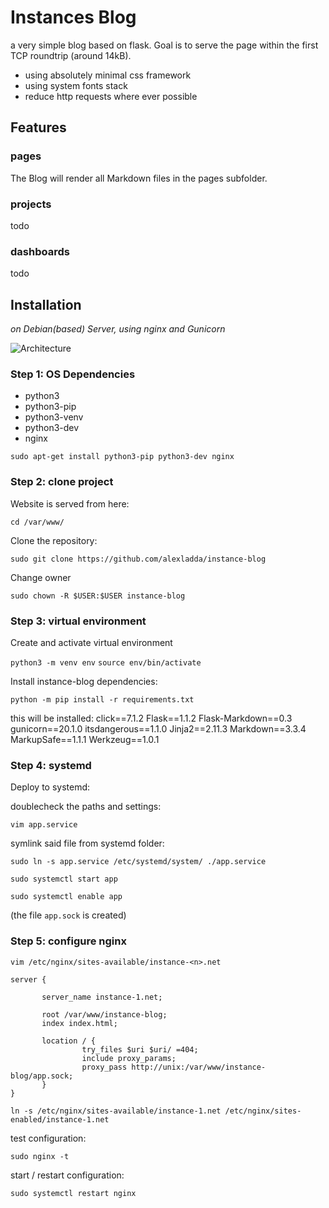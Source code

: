 # Instances Blog

a very simple blog based on flask. Goal is to serve the page within the first TCP roundtrip (around 14kB).

- using absolutely minimal css framework
- using system fonts stack
- reduce http requests where ever possible

## Features

### pages

The Blog will render all Markdown files in the pages subfolder.

### projects

todo

### dashboards

todo

## Installation

*on Debian(based) Server, using nginx and Gunicorn*

![Architecture](https://miro.medium.com/max/1400/1*zGC7qRcsw4G9I9u9KjMqaQ.png)


### Step 1: OS Dependencies
- python3
- python3-pip
- python3-venv
- python3-dev
- nginx

`sudo apt-get install python3-pip python3-dev nginx`

### Step 2: clone project

Website is served from here:

`cd /var/www/`

Clone the repository:

`sudo git clone https://github.com/alexladda/instance-blog`

Change owner

`sudo chown -R $USER:$USER instance-blog`

### Step 3: virtual environment

Create and activate virtual environment

`python3 -m venv env`
`source env/bin/activate`

Install instance-blog dependencies:

`python -m pip install -r requirements.txt`

this will be installed:
click==7.1.2
Flask==1.1.2
Flask-Markdown==0.3
gunicorn==20.1.0
itsdangerous==1.1.0
Jinja2==2.11.3
Markdown==3.3.4
MarkupSafe==1.1.1
Werkzeug==1.0.1

### Step 4: systemd

Deploy to systemd:

doublecheck the paths and settings:

`vim app.service`

symlink said file from systemd folder:

`sudo ln -s app.service /etc/systemd/system/ ./app.service`

`sudo systemctl start app`

`sudo systemctl enable app`

(the file `app.sock` is created)

### Step 5: configure nginx

`vim /etc/nginx/sites-available/instance-<n>.net`

    server {

           server_name instance-1.net;

           root /var/www/instance-blog;
           index index.html;

           location / {
                    try_files $uri $uri/ =404;
                    include proxy_params;
                    proxy_pass http://unix:/var/www/instance-blog/app.sock;
           }
    }

`ln -s /etc/nginx/sites-available/instance-1.net /etc/nginx/sites-enabled/instance-1.net`

test configuration:

`sudo nginx -t`

start / restart configuration:

`sudo systemctl restart nginx`
